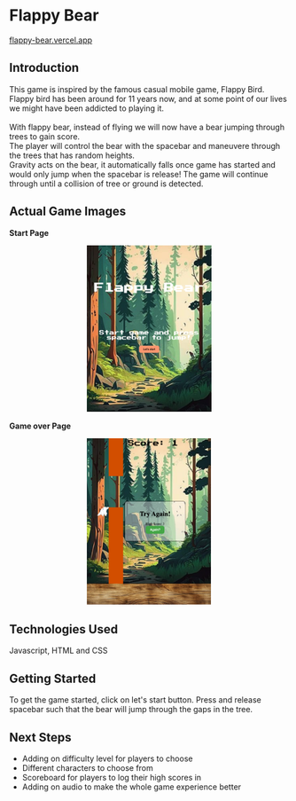 
# Flappy Bear

[flappy-bear.vercel.app](flappy-bear.vercel.app)

## Introduction

This game is inspired by the famous casual mobile game, Flappy Bird.
Flappy bird has been around for 11 years now, and at some point of our lives we might have been addicted to playing it. <br><br>
With flappy bear, instead of flying we will now have a bear jumping through trees to gain score. <br>
The player will control the bear with the spacebar and maneuvere through the trees that has random heights. <br>
Gravity acts on the bear, it automatically falls once game has started and would only jump when the spacebar is release!
The game will continue through until a collision of tree or ground is detected. <br>

## Actual Game Images

**Start Page**
<p align ="center">
<img src = "FlappyBearStartPage.png" height = "300px">
</p>

**Game over Page**
<p align ="center">
<img src = "FlappyBearGameOverPage.png" height = "300px">
</p>

## Technologies Used

Javascript, HTML and CSS

## Getting Started

To get the game started, click on let's start button. Press and release spacebar such that the bear will jump through the gaps in the tree.

## Next Steps

- Adding on difficulty level for players to choose
- Different characters to choose from
- Scoreboard for players to log their high scores in
- Adding on audio to make the whole game experience better
